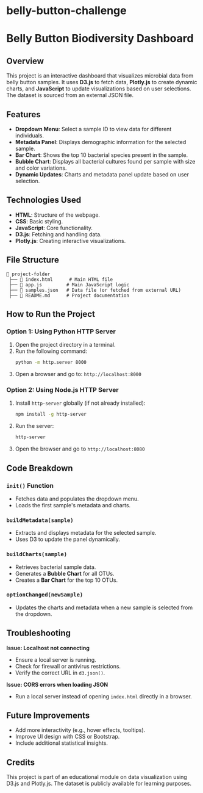 # belly-button-challenge
# Belly Button Biodiversity Dashboard

## Overview
This project is an interactive dashboard that visualizes microbial data from belly button samples. It uses **D3.js** to fetch data, **Plotly.js** to create dynamic charts, and **JavaScript** to update visualizations based on user selections. The dataset is sourced from an external JSON file.

## Features
- **Dropdown Menu**: Select a sample ID to view data for different individuals.
- **Metadata Panel**: Displays demographic information for the selected sample.
- **Bar Chart**: Shows the top 10 bacterial species present in the sample.
- **Bubble Chart**: Displays all bacterial cultures found per sample with size and color variations.
- **Dynamic Updates**: Charts and metadata panel update based on user selection.

## Technologies Used
- **HTML**: Structure of the webpage.
- **CSS**: Basic styling.
- **JavaScript**: Core functionality.
- **D3.js**: Fetching and handling data.
- **Plotly.js**: Creating interactive visualizations.

## File Structure
```
📂 project-folder
 ├── 📄 index.html      # Main HTML file
 ├── 📄 app.js         # Main JavaScript logic
 ├── 📄 samples.json   # Data file (or fetched from external URL)
 ├── 📄 README.md      # Project documentation
```

## How to Run the Project
### Option 1: Using Python HTTP Server
1. Open the project directory in a terminal.
2. Run the following command:
   ```sh
   python -m http.server 8000
   ```
3. Open a browser and go to: `http://localhost:8000`

### Option 2: Using Node.js HTTP Server
1. Install `http-server` globally (if not already installed):
   ```sh
   npm install -g http-server
   ```
2. Run the server:
   ```sh
   http-server
   ```
3. Open the browser and go to `http://localhost:8080`

## Code Breakdown
### `init()` Function
- Fetches data and populates the dropdown menu.
- Loads the first sample's metadata and charts.

### `buildMetadata(sample)`
- Extracts and displays metadata for the selected sample.
- Uses D3 to update the panel dynamically.

### `buildCharts(sample)`
- Retrieves bacterial sample data.
- Generates a **Bubble Chart** for all OTUs.
- Creates a **Bar Chart** for the top 10 OTUs.

### `optionChanged(newSample)`
- Updates the charts and metadata when a new sample is selected from the dropdown.

## Troubleshooting
**Issue: Localhost not connecting**
- Ensure a local server is running.
- Check for firewall or antivirus restrictions.
- Verify the correct URL in `d3.json()`.

**Issue: CORS errors when loading JSON**
- Run a local server instead of opening `index.html` directly in a browser.

## Future Improvements
- Add more interactivity (e.g., hover effects, tooltips).
- Improve UI design with CSS or Bootstrap.
- Include additional statistical insights.

## Credits
This project is part of an educational module on data visualization using D3.js and Plotly.js. The dataset is publicly available for learning purposes.

